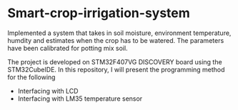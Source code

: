 # Smart-crop-irrigation-system
Implemented a system that takes in soil moisture, environment temperature, humdity and estimates when the crop has to be watered. The parameters have been calibrated for potting mix soil.

The project is developed on STM32F407VG DISCOVERY board using the STM32CubeIDE.
In this repository, I will present the programming method for the following
- Interfacing with LCD 
- Interfacing with LM35 temperature sensor 
